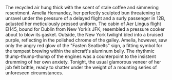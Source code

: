 The recycled air hung thick with the scent of stale coffee and simmering resentment.  Amelia Hernandez, her perfectly sculpted bun threatening to unravel under the pressure of a delayed flight and a surly passenger in 12B, adjusted her meticulously pressed uniform.  The cabin of Aer Lingus flight EI145, bound for Dublin from New York’s JFK, resembled a pressure cooker about to blow its gasket.  Outside, the New York twilight bled into a bruised purple, reflecting in the polished chrome of the galley. Amelia, however, saw only the angry red glow of the "Fasten Seatbelts" sign, a fitting symbol for the tempest brewing within the aircraft's aluminum belly.  The rhythmic thump-thump-thump of the engines was a counterpoint to the insistent drumming of her own anxiety.  Tonight, the usual glamorous veneer of her job felt brittle, ready to shatter under the weight of a mounting series of unforeseen circumstances.
